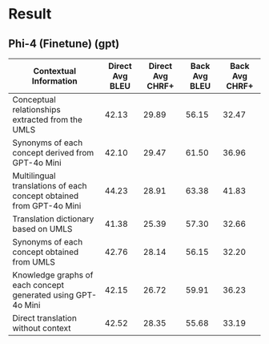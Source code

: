 # Result
## Phi-4 (Finetune) (gpt)

| Contextual Information                                           | Direct Avg BLEU | Direct Avg CHRF+ | Back Avg BLEU | Back Avg CHRF+ |
|------------------------------------------------------------------|----------------|-----------------|---------------|---------------|
| Conceptual relationships extracted from the UMLS                | 42.13          | 29.89           | 56.15         | 32.47         |
| Synonyms of each concept derived from GPT-4o Mini               | 42.10          | 29.47           | 61.50         | 36.96         |
| Multilingual translations of each concept obtained from GPT-4o Mini | 44.23          | 28.91           | 63.38         | 41.83         |
| Translation dictionary based on UMLS                            | 41.38          | 25.39           | 57.30         | 32.66         |
| Synonyms of each concept obtained from UMLS                     | 42.76          | 28.14           | 56.15         | 32.20         |
| Knowledge graphs of each concept generated using GPT-4o Mini    | 42.15          | 26.72           | 59.91         | 36.23         |
| Direct translation without context                              | 42.52          | 28.35           | 55.68         | 33.19         |
